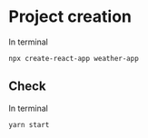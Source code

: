# Project creation

In terminal

```
npx create-react-app weather-app

```
## Check

In terminal

```
yarn start
```